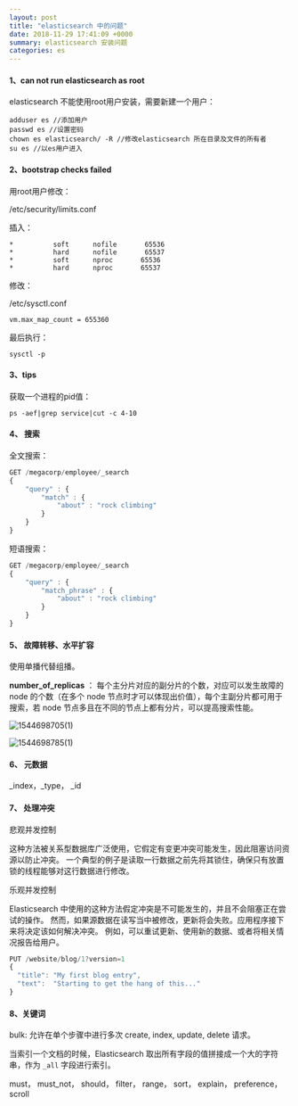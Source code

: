 ```yaml
---
layout: post
title: "elasticsearch 中的问题"
date: 2018-11-29 17:41:09 +0000
summary: elasticsearch 安装问题
categories: es
---
```


#### 1、can not run elasticsearch as root

elasticsearch 不能使用root用户安装，需要新建一个用户：

```shell
adduser es //添加用户
passwd es //设置密码
chown es elasticsearch/ -R //修改elasticsearch 所在目录及文件的所有者
su es //以es用户进入
```

#### 2、bootstrap checks failed

用root用户修改：
	
/etc/security/limits.conf
	
插入：

```shell
*          soft      nofile       65536
*          hard      nofile       65537
*          soft      nproc       65536
*          hard      nproc       65537
```

修改：

/etc/sysctl.conf

```shell
vm.max_map_count = 655360
```

最后执行：

```shell
sysctl -p
```

#### 3、tips

获取一个进程的pid值：

```shell
ps -aef|grep service|cut -c 4-10
```

#### 4、 搜索

全文搜索：

```js
GET /megacorp/employee/_search
{
    "query" : {
        "match" : {
            "about" : "rock climbing"
        }
    }
}
```

短语搜索：

```js
GET /megacorp/employee/_search
{
    "query" : {
        "match_phrase" : {
            "about" : "rock climbing"
        }
    }
}
```

#### 5、 故障转移、水平扩容

使用单播代替组播。

**number_of_replicas** ： 每个主分片对应的副分片的个数，对应可以发生故障的 node 的个数（在多个 node 节点时才可以体现出价值），每个主副分片都可用于搜索，若 node 节点多且在不同的节点上都有分片，可以提高搜索性能。

![1544698705(1)](https://voltelxu.github.io/assets/img/1544698705(1).jpg)

![1544698785(1)](https://voltelxu.github.io/assets/img/1544698785(1).jpg)

#### 6、 元数据

\_index，\_type， \_id 

#### 7、 处理冲突

悲观并发控制

这种方法被关系型数据库广泛使用，它假定有变更冲突可能发生，因此阻塞访问资源以防止冲突。 一个典型的例子是读取一行数据之前先将其锁住，确保只有放置锁的线程能够对这行数据进行修改。

乐观并发控制

Elasticsearch 中使用的这种方法假定冲突是不可能发生的，并且不会阻塞正在尝试的操作。 然而，如果源数据在读写当中被修改，更新将会失败。应用程序接下来将决定该如何解决冲突。 例如，可以重试更新、使用新的数据、或者将相关情况报告给用户。

```js
PUT /website/blog/1?version=1 
{
  "title": "My first blog entry",
  "text":  "Starting to get the hang of this..."
}
```

#### 8、关键词

bulk: 允许在单个步骤中进行多次 create, index, update, delete 请求。

当索引一个文档的时候，Elasticsearch 取出所有字段的值拼接成一个大的字符串，作为 `_all` 字段进行索引。

must， must_not， should， filter， range， sort， explain， preference， scroll
